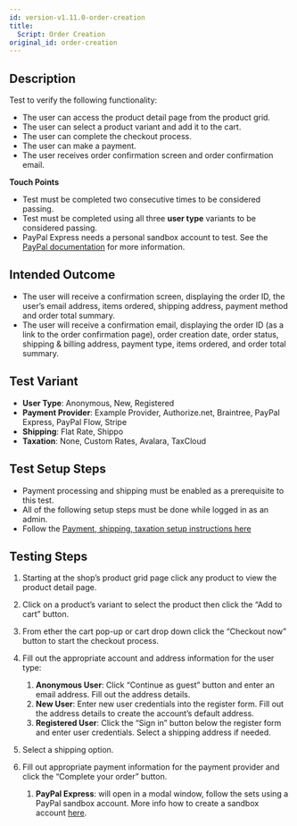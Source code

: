 ```yaml
---
id: version-v1.11.0-order-creation
title:
  Script: Order Creation
original_id: order-creation
---
```

    
## Description
Test to verify the following functionality:
 - The user can access the product detail page from the product grid.
 - The user can select a product variant and add it to the cart.
 - The user can complete the checkout process.
 - The user can make a payment.
 - The user receives order confirmation screen and order confirmation email.

**Touch Points**
 - Test must be completed two consecutive times to be considered passing.
 - Test must be completed using all three **user type** variants to be considered passing.
 - PayPal Express needs a personal sandbox account to test. See the [PayPal documentation](https://developer.paypal.com/docs/classic/lifecycle/sb_about-accounts/#create-a-personal-sandbox-account) for more information.

## Intended Outcome
 - The user will receive a confirmation screen, displaying the order ID, the user’s email address, items ordered, shipping address, payment method and order total summary.
 - The user will receive a confirmation email, displaying the order ID (as a link to the order confirmation page), order creation date, order status, shipping & billing address, payment type, items ordered, and order total summary.

## Test Variant
 - **User Type**: Anonymous, New, Registered
 - **Payment Provider**: Example Provider, Authorize.net, Braintree, PayPal Express, PayPal Flow, Stripe
 - **Shipping**: Flat Rate, Shippo
 - **Taxation**: None, Custom Rates, Avalara, TaxCloud

## Test Setup Steps
 - Payment processing and shipping must be enabled as a prerequisite to this test.
 - All of the following setup steps must be done while logged in as an admin.
 - Follow the [Payment, shipping, taxation setup instructions here](test-setup.md)

## Testing Steps
 1. Starting at the shop’s product grid page click any product to view the product detail page.

 2. Click on a product’s variant to select the product then click the “Add to cart” button.

 3. From ether the cart pop-up or cart drop down click the “Checkout now” button to start the checkout process.

 4. Fill out the appropriate account and address information for the user type:
     1. **Anonymous User**: Click “Continue as guest” button and enter an email address. Fill out the address details.
     2. **New User**: Enter new user credentials into the register form. Fill out the address details to create the account’s default address.
     3. **Registered User**: Click the “Sign in” button below the register form and enter user credentials. Select a shipping address if needed.

 5. Select a shipping option.

 6. Fill out appropriate payment information for the payment provider and click the “Complete your order” button.
     1. **PayPal Express**: will open in a modal window, follow the sets using a PayPal sandbox account. More info how to create a sandbox account [here](https://developer.paypal.com/docs/classic/lifecycle/sb_about-accounts/#create-a-personal-sandbox-account).
